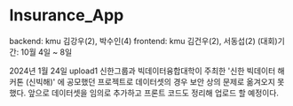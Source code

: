 # Insurance_App
 backend: kmu 김강우(2), 박수인(4)
 frontend: kmu 김건우(2), 서동섭(2)
 (대회)기간: 10월 4일 ~ 8일

 2024년 1월 24일 upload1
 신한그룹과 빅데이터융합대학이 주최한 '신한 빅데이터 해커톤 (신빅해)' 에 공모했던 프로젝트로 데이터셋의 경우 보안 상의 문제로 옮겨오지 못했다.
 앞으로 데이터셋을 임의로 추가하고 프론트 코드도 정리해 업로드 할 예정이다.

